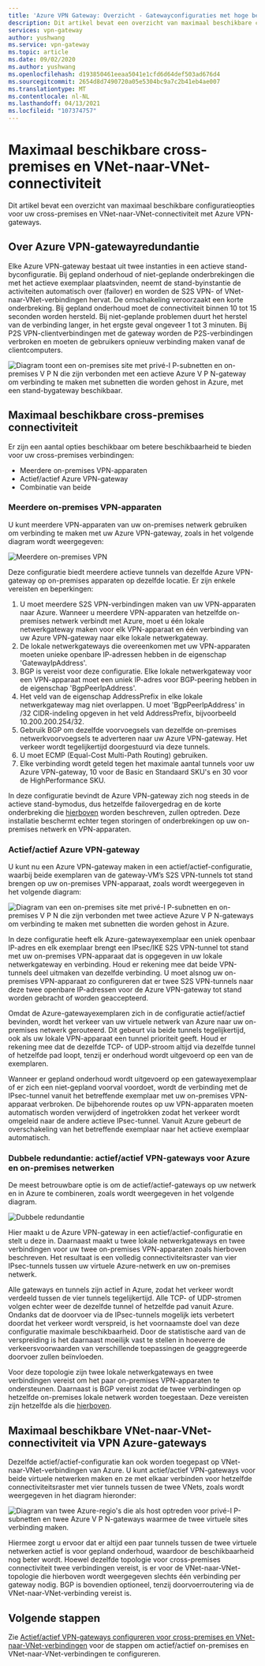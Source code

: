 ```yaml
---
title: 'Azure VPN Gateway: Overzicht - Gatewayconfiguraties met hoge beschikbaar'
description: Dit artikel bevat een overzicht van maximaal beschikbare configuratieopties met Azure VPN-gateways.
services: vpn-gateway
author: yushwang
ms.service: vpn-gateway
ms.topic: article
ms.date: 09/02/2020
ms.author: yushwang
ms.openlocfilehash: d193850461eeaa5041e1cfd6d64def503ad676d4
ms.sourcegitcommit: 2654d8d7490720a05e5304bc9a7c2b41eb4ae007
ms.translationtype: MT
ms.contentlocale: nl-NL
ms.lasthandoff: 04/13/2021
ms.locfileid: "107374757"
---
```

# <a name="highly-available-cross-premises-and-vnet-to-vnet-connectivity"></a>Maximaal beschikbare cross-premises en VNet-naar-VNet-connectiviteit
Dit artikel bevat een overzicht van maximaal beschikbare configuratieopties voor uw cross-premises en VNet-naar-VNet-connectiviteit met Azure VPN-gateways.

## <a name="about-azure-vpn-gateway-redundancy"></a><a name = "activestandby"></a>Over Azure VPN-gatewayredundantie
Elke Azure VPN-gateway bestaat uit twee instanties in een actieve stand-byconfiguratie. Bij gepland onderhoud of niet-geplande onderbrekingen die met het actieve exemplaar plaatsvinden, neemt de stand-byinstantie de activiteiten automatisch over (failover) en worden de S2S VPN- of VNet-naar-VNet-verbindingen hervat. De omschakeling veroorzaakt een korte onderbreking. Bij gepland onderhoud moet de connectiviteit binnen 10 tot 15 seconden worden hersteld. Bij niet-geplande problemen duurt het herstel van de verbinding langer, in het ergste geval ongeveer 1 tot 3 minuten. Bij P2S VPN-clientverbindingen met de gateway worden de P2S-verbindingen verbroken en moeten de gebruikers opnieuw verbinding maken vanaf de clientcomputers.

![Diagram toont een on-premises site met privé-I P-subnetten en on-premises V P N die zijn verbonden met een actieve Azure V P N-gateway om verbinding te maken met subnetten die worden gehost in Azure, met een stand-bygateway beschikbaar.](./media/vpn-gateway-highlyavailable/active-standby.png)

## <a name="highly-available-cross-premises-connectivity"></a>Maximaal beschikbare cross-premises connectiviteit
Er zijn een aantal opties beschikbaar om betere beschikbaarheid te bieden voor uw cross-premises verbindingen:

* Meerdere on-premises VPN-apparaten
* Actief/actief Azure VPN-gateway
* Combinatie van beide

### <a name="multiple-on-premises-vpn-devices"></a><a name = "activeactiveonprem"></a>Meerdere on-premises VPN-apparaten
U kunt meerdere VPN-apparaten van uw on-premises netwerk gebruiken om verbinding te maken met uw Azure VPN-gateway, zoals in het volgende diagram wordt weergegeven:

![Meerdere on-premises VPN](./media/vpn-gateway-highlyavailable/multiple-onprem-vpns.png)

Deze configuratie biedt meerdere actieve tunnels van dezelfde Azure VPN-gateway op on-premises apparaten op dezelfde locatie. Er zijn enkele vereisten en beperkingen:

1. U moet meerdere S2S VPN-verbindingen maken van uw VPN-apparaten naar Azure. Wanneer u meerdere VPN-apparaten van hetzelfde on-premises netwerk verbindt met Azure, moet u één lokale netwerkgateway maken voor elk VPN-apparaat en één verbinding van uw Azure VPN-gateway naar elke lokale netwerkgateway.
2. De lokale netwerkgateways die overeenkomen met uw VPN-apparaten moeten unieke openbare IP-adressen hebben in de eigenschap 'GatewayIpAddress'.
3. BGP is vereist voor deze configuratie. Elke lokale netwerkgateway voor een VPN-apparaat moet een uniek IP-adres voor BGP-peering hebben in de eigenschap 'BgpPeerIpAddress'.
4. Het veld van de eigenschap AddressPrefix in elke lokale netwerkgateway mag niet overlappen. U moet 'BgpPeerIpAddress' in /32 CIDR-indeling opgeven in het veld AddressPrefix, bijvoorbeeld 10.200.200.254/32.
5. Gebruik BGP om dezelfde voorvoegsels van dezelfde on-premises netwerkvoorvoegsels te adverteren naar uw Azure VPN-gateway. Het verkeer wordt tegelijkertijd doorgestuurd via deze tunnels.
6. U moet ECMP (Equal-Cost Multi-Path Routing) gebruiken.
7. Elke verbinding wordt geteld tegen het maximale aantal tunnels voor uw Azure VPN-gateway, 10 voor de Basic en Standaard SKU's en 30 voor de HighPerformance SKU. 

In deze configuratie bevindt de Azure VPN-gateway zich nog steeds in de actieve stand-bymodus, dus hetzelfde failovergedrag en de korte onderbreking die [hierboven](#activestandby) worden beschreven, zullen optreden. Deze installatie beschermt echter tegen storingen of onderbrekingen op uw on-premises netwerk en VPN-apparaten.

### <a name="active-active-azure-vpn-gateway"></a>Actief/actief Azure VPN-gateway
U kunt nu een Azure VPN-gateway maken in een actief/actief-configuratie, waarbij beide exemplaren van de gateway-VM’s S2S VPN-tunnels tot stand brengen op uw on-premises VPN-apparaat, zoals wordt weergegeven in het volgende diagram:

![Diagram van een on-premises site met privé-I P-subnetten en on-premises V P N die zijn verbonden met twee actieve Azure V P N-gateways om verbinding te maken met subnetten die worden gehost in Azure.](./media/vpn-gateway-highlyavailable/active-active.png)

In deze configuratie heeft elk Azure-gatewayexemplaar een uniek openbaar IP-adres en elk exemplaar brengt een IPsec/IKE S2S VPN-tunnel tot stand met uw on-premises VPN-apparaat dat is opgegeven in uw lokale netwerkgateway en verbinding. Houd er rekening mee dat beide VPN-tunnels deel uitmaken van dezelfde verbinding. U moet alsnog uw on-premises VPN-apparaat zo configureren dat er twee S2S VPN-tunnels naar deze twee openbare IP-adressen voor de Azure VPN-gateway tot stand worden gebracht of worden geaccepteerd.

Omdat de Azure-gatewayexemplaren zich in de configuratie actief/actief bevinden, wordt het verkeer van uw virtuele netwerk van Azure naar uw on-premises netwerk gerouteerd. Dit gebeurt via beide tunnels tegelijkertijd, ook als uw lokale VPN-apparaat een tunnel prioriteit geeft. Houd er rekening mee dat de dezelfde TCP- of UDP-stroom altijd via dezelfde tunnel of hetzelfde pad loopt, tenzij er onderhoud wordt uitgevoerd op een van de exemplaren.

Wanneer er gepland onderhoud wordt uitgevoerd op een gatewayexemplaar of er zich een niet-gepland voorval voordoet, wordt de verbinding met de IPsec-tunnel vanuit het betreffende exemplaar met uw on-premises VPN-apparaat verbroken. De bijbehorende routes op uw VPN-apparaten moeten automatisch worden verwijderd of ingetrokken zodat het verkeer wordt omgeleid naar de andere actieve IPsec-tunnel. Vanuit Azure gebeurt de overschakeling van het betreffende exemplaar naar het actieve exemplaar automatisch.

### <a name="dual-redundancy-active-active-vpn-gateways-for-both-azure-and-on-premises-networks"></a>Dubbele redundantie: actief/actief VPN-gateways voor Azure en on-premises netwerken
De meest betrouwbare optie is om de actief/actief-gateways op uw netwerk en in Azure te combineren, zoals wordt weergegeven in het volgende diagram.

![Dubbele redundantie](./media/vpn-gateway-highlyavailable/dual-redundancy.png)

Hier maakt u de Azure VPN-gateway in een actief/actief-configuratie en stelt u deze in. Daarnaast maakt u twee lokale netwerkgateways en twee verbindingen voor uw twee on-premises VPN-apparaten zoals hierboven beschreven. Het resultaat is een volledig connectiviteitsraster van vier IPsec-tunnels tussen uw virtuele Azure-netwerk en uw on-premises netwerk.

Alle gateways en tunnels zijn actief in Azure, zodat het verkeer wordt verdeeld tussen de vier tunnels tegelijkertijd. Alle TCP- of UDP-stromen volgen echter weer de dezelfde tunnel of hetzelfde pad vanuit Azure. Ondanks dat de doorvoer via de IPsec-tunnels mogelijk iets verbetert doordat het verkeer wordt verspreid, is het voornaamste doel van deze configuratie maximale beschikbaarheid. Door de statistische aard van de verspreiding is het daarnaast moeilijk vast te stellen in hoeverre de verkeersvoorwaarden van verschillende toepassingen de geaggregeerde doorvoer zullen beïnvloeden.

Voor deze topologie zijn twee lokale netwerkgateways en twee verbindingen vereist om het paar on-premises VPN-apparaten te ondersteunen. Daarnaast is BGP vereist zodat de twee verbindingen op hetzelfde on-premises lokale netwerk worden toegestaan. Deze vereisten zijn hetzelfde als die [hierboven](#activeactiveonprem). 

## <a name="highly-available-vnet-to-vnet-connectivity-through-azure-vpn-gateways"></a>Maximaal beschikbare VNet-naar-VNet-connectiviteit via VPN Azure-gateways
Dezelfde actief/actief-configuratie kan ook worden toegepast op VNet-naar-VNet-verbindingen van Azure. U kunt actief/actief VPN-gateways voor beide virtuele netwerken maken en ze met elkaar verbinden voor hetzelfde connectiviteitsraster met vier tunnels tussen de twee VNets, zoals wordt weergegeven in het diagram hieronder:

![Diagram van twee Azure-regio's die als host optreden voor privé-I P-subnetten en twee Azure V P N-gateways waarmee de twee virtuele sites verbinding maken.](./media/vpn-gateway-highlyavailable/vnet-to-vnet.png)

Hiermee zorgt u ervoor dat er altijd een paar tunnels tussen de twee virtuele netwerken actief is voor gepland onderhoud, waardoor de beschikbaarheid nog beter wordt. Hoewel dezelfde topologie voor cross-premises connectiviteit twee verbindingen vereist, is er voor de VNet-naar-VNet-topologie die hierboven wordt weergegeven slechts één verbinding per gateway nodig. BGP is bovendien optioneel, tenzij doorvoerroutering via de VNet-naar-VNet-verbinding vereist is.

## <a name="next-steps"></a>Volgende stappen
Zie [Actief/actief VPN-gateways configureren voor cross-premises en VNet-naar-VNet-verbindingen](vpn-gateway-activeactive-rm-powershell.md) voor de stappen om actief/actief on-premises en VNet-naar-VNet-verbindingen te configureren.

